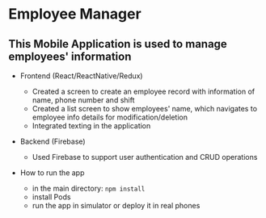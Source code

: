 # Employee Manager

## This Mobile Application is used to manage employees' information

- Frontend (React/ReactNative/Redux)
    - Created a screen to create an employee record with information of name, phone number and shift
    - Created a list screen to show employees' name, which navigates to employee info details for modification/deletion
    - Integrated texting in the application
    
- Backend (Firebase)
    - Used Firebase to support user authentication and CRUD operations

- How to run the app
    - in the main directory: ```npm install```
    - install Pods
    - run the app in simulator or deploy it in real phones  
